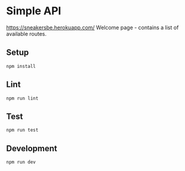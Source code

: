 # Simple API
https://sneakersbe.herokuapp.com/
Welcome page - contains a list of available routes. 

## Setup

```
npm install
```

## Lint

```
npm run lint
```

## Test

```
npm run test
```

## Development

```
npm run dev
```
